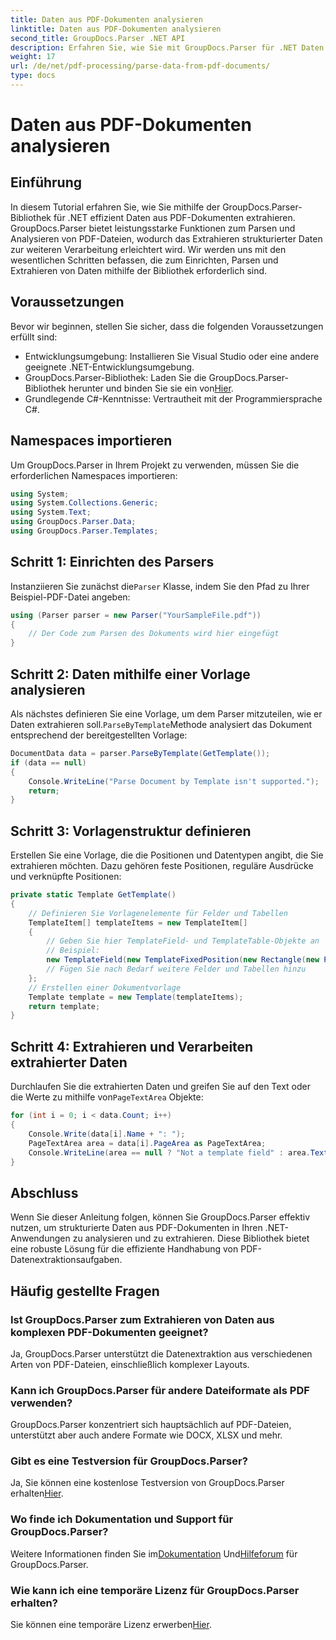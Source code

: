 ```yaml
---
title: Daten aus PDF-Dokumenten analysieren
linktitle: Daten aus PDF-Dokumenten analysieren
second_title: GroupDocs.Parser .NET API
description: Erfahren Sie, wie Sie mit GroupDocs.Parser für .NET Daten aus PDF-Dokumenten extrahieren. Folgen Sie unserer Schritt-für-Schritt-Anleitung, um PDF-Dateien effizient zu analysieren und zu verarbeiten.
weight: 17
url: /de/net/pdf-processing/parse-data-from-pdf-documents/
type: docs
---
```

# Daten aus PDF-Dokumenten analysieren

## Einführung
In diesem Tutorial erfahren Sie, wie Sie mithilfe der GroupDocs.Parser-Bibliothek für .NET effizient Daten aus PDF-Dokumenten extrahieren. GroupDocs.Parser bietet leistungsstarke Funktionen zum Parsen und Analysieren von PDF-Dateien, wodurch das Extrahieren strukturierter Daten zur weiteren Verarbeitung erleichtert wird. Wir werden uns mit den wesentlichen Schritten befassen, die zum Einrichten, Parsen und Extrahieren von Daten mithilfe der Bibliothek erforderlich sind.
## Voraussetzungen
Bevor wir beginnen, stellen Sie sicher, dass die folgenden Voraussetzungen erfüllt sind:
- Entwicklungsumgebung: Installieren Sie Visual Studio oder eine andere geeignete .NET-Entwicklungsumgebung.
-  GroupDocs.Parser-Bibliothek: Laden Sie die GroupDocs.Parser-Bibliothek herunter und binden Sie sie ein von[Hier](https://releases.groupdocs.com/parser/net/).
- Grundlegende C#-Kenntnisse: Vertrautheit mit der Programmiersprache C#.

## Namespaces importieren
Um GroupDocs.Parser in Ihrem Projekt zu verwenden, müssen Sie die erforderlichen Namespaces importieren:
```csharp
using System;
using System.Collections.Generic;
using System.Text;
using GroupDocs.Parser.Data;
using GroupDocs.Parser.Templates;
```
## Schritt 1: Einrichten des Parsers
 Instanziieren Sie zunächst die`Parser` Klasse, indem Sie den Pfad zu Ihrer Beispiel-PDF-Datei angeben:
```csharp
using (Parser parser = new Parser("YourSampleFile.pdf"))
{
    // Der Code zum Parsen des Dokuments wird hier eingefügt
}
```
## Schritt 2: Daten mithilfe einer Vorlage analysieren
 Als nächstes definieren Sie eine Vorlage, um dem Parser mitzuteilen, wie er Daten extrahieren soll.`ParseByTemplate`Methode analysiert das Dokument entsprechend der bereitgestellten Vorlage:
```csharp
DocumentData data = parser.ParseByTemplate(GetTemplate());
if (data == null)
{
    Console.WriteLine("Parse Document by Template isn't supported.");
    return;
}
```
## Schritt 3: Vorlagenstruktur definieren
Erstellen Sie eine Vorlage, die die Positionen und Datentypen angibt, die Sie extrahieren möchten. Dazu gehören feste Positionen, reguläre Ausdrücke und verknüpfte Positionen:
```csharp
private static Template GetTemplate()
{
    // Definieren Sie Vorlagenelemente für Felder und Tabellen
    TemplateItem[] templateItems = new TemplateItem[]
    {
        // Geben Sie hier TemplateField- und TemplateTable-Objekte an
        // Beispiel:
        new TemplateField(new TemplateFixedPosition(new Rectangle(new Point(35, 135), new Size(100, 10))), "FromCompany"),
        // Fügen Sie nach Bedarf weitere Felder und Tabellen hinzu
    };
    // Erstellen einer Dokumentvorlage
    Template template = new Template(templateItems);
    return template;
}
```
## Schritt 4: Extrahieren und Verarbeiten extrahierter Daten
 Durchlaufen Sie die extrahierten Daten und greifen Sie auf den Text oder die Werte zu mithilfe von`PageTextArea` Objekte:
```csharp
for (int i = 0; i < data.Count; i++)
{
    Console.Write(data[i].Name + ": ");
    PageTextArea area = data[i].PageArea as PageTextArea;
    Console.WriteLine(area == null ? "Not a template field" : area.Text);
}
```

## Abschluss
Wenn Sie dieser Anleitung folgen, können Sie GroupDocs.Parser effektiv nutzen, um strukturierte Daten aus PDF-Dokumenten in Ihren .NET-Anwendungen zu analysieren und zu extrahieren. Diese Bibliothek bietet eine robuste Lösung für die effiziente Handhabung von PDF-Datenextraktionsaufgaben.
## Häufig gestellte Fragen
### Ist GroupDocs.Parser zum Extrahieren von Daten aus komplexen PDF-Dokumenten geeignet?
Ja, GroupDocs.Parser unterstützt die Datenextraktion aus verschiedenen Arten von PDF-Dateien, einschließlich komplexer Layouts.
### Kann ich GroupDocs.Parser für andere Dateiformate als PDF verwenden?
GroupDocs.Parser konzentriert sich hauptsächlich auf PDF-Dateien, unterstützt aber auch andere Formate wie DOCX, XLSX und mehr.
### Gibt es eine Testversion für GroupDocs.Parser?
 Ja, Sie können eine kostenlose Testversion von GroupDocs.Parser erhalten[Hier](https://releases.groupdocs.com/).
### Wo finde ich Dokumentation und Support für GroupDocs.Parser?
 Weitere Informationen finden Sie im[Dokumentation](https://tutorials.groupdocs.com/parser/net/) Und[Hilfeforum](https://forum.groupdocs.com/c/parser/17) für GroupDocs.Parser.
### Wie kann ich eine temporäre Lizenz für GroupDocs.Parser erhalten?
 Sie können eine temporäre Lizenz erwerben[Hier](https://purchase.groupdocs.com/temporary-license/).